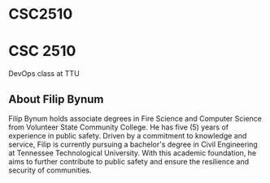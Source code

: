 # CSC2510
<h1>CSC 2510</h1>
<p>DevOps class at TTU</p>
<h2>About Filip Bynum</h2>
<p>Filip Bynum holds associate degrees in Fire Science and Computer Science from Volunteer State Community College. He has five (5) years of experience in public safety. Driven by a commitment to knowledge and service, Filip is currently pursuing a bachelor's degree in Civil Engineering at Tennessee Technological University. With this academic foundation, he aims to further contribute to public safety and ensure the resilience and security of communities.</p>
